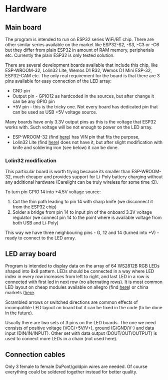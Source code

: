 # Hardware

## Main board

The program is intended to run on ESP32 series WiFi/BT chip. There are other similar series available on the market like ESP32-S2, -S3, -C3 or -C6 but they differ from plain ESP32 in amount of RAM memory, peripherials etc. Currently the plain ESP32 is only tested solution. 

There are several development boards available that include this chip, like ESP-WROOM-32, Lolin32 Lite, Wemos D1 R32, Wemos D1 Mini ESP-32, ESP32-CAM etc. The only real requirement for the board is that there are 3 pins available for easy connection of the LED array:
* GND pin
* Output pin - GPIO12 as hardcoded in the sources, but after change it can be any GPIO pin
* +5V pin - this is the tricky one. Not every board has dedicated pin that can be used as USB +5V voltage source.

Many boards have only 3.3V output pins as this is the voltage that ESP32 works with. Such voltage will be not enough to power on the LED array.
* ESP-WROOM-32 (find [here](https://allegro.pl/listing?string=esp-wroom-32)) has VIN pin that fits the purpose, 
* Lolin32 Lite (find [here](https://allegro.pl/listing?string=lolin32%20lite)) does not have it, but after slight modification with knife and soldering iron (see below) it can be done. 

### Lolin32 modification

This particular board is worth trying because its smaller than ESP-WROOM-32, much cheaper and provides support for Li-Poly battery charging without any additional hardware (Carelight can be truly wireless for some time :D).

To turn pin GPIO 14 into +4.5V voltage source:
1. Cut the thin path leading to pin 14 with sharp knife (we disconnect it from the ESP32 chip)
2. Solder a bridge from pin 14 to input pin of the onboard 3.3V voltage regulator (we connect pin 14 to the point where is available voltage from both USB and Li-Poly)

This way we have three neighbouring pins - G, 12 and 14 (turned into +V) - ready to connect to the LED array.

## LED array board

Program is intended to display data on the array of 64 WS2812B RGB LEDs shaped into 8x8 pattern. LEDs should be connected in a way where LED index in every row increases from left to right, and last LED in a row is connected with first led in next row (no alternating rows). It is most common LED layout on cheap modules available on allegro (find [here](https://allegro.pl/listing?string=8x8%20ws2812b)) or china markets ([here](https://aliexpress.com/w/wholesale-8x8-ws2812b.html).

Scrambled arrows or switched directions are common effects of incompatible LED layout on board but it can be fixed in the code (to be done in the future).

Usually there are two sets of 3 pins on the LED boards. The one we need consists of positive voltage (VCC/+5V/V+), ground (G/GND/V-) and data input (DIN/IN/INPUT). Other set with data output (DOUT/OUT/OUTPUT) is used to connect more LEDs in a chain (not used here).

## Connection cables

Only 3 female to female DuPont/goldpin wires are needed. Of course everything could be soldered together instead for better quality.